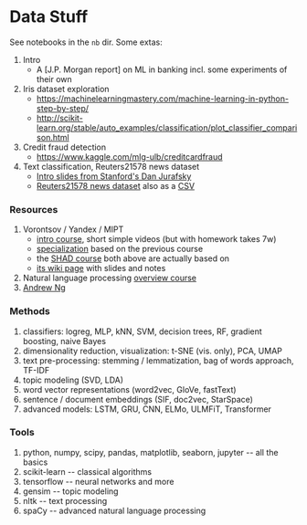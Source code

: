 # Data Stuff
See notebooks in the `nb` dir. Some extas:

1. Intro
   * A [J.P. Morgan report] on ML in banking incl. some experiments of their own
2. Iris dataset exploration
   * <https://machinelearningmastery.com/machine-learning-in-python-step-by-step/>
   * <http://scikit-learn.org/stable/auto_examples/classification/plot_classifier_comparison.html>
3. Credit fraud detection
   * <https://www.kaggle.com/mlg-ulb/creditcardfraud>
4. Text classification, Reuters21578 news dataset
   * [Intro slides from Stanford's Dan Jurafsky](https://web.stanford.edu/~jurafsky/slp3/slides/7_NB.pdf)
   * [Reuters21578 news dataset](https://archive.ics.uci.edu/ml/datasets/reuters-21578+text+categorization+collection) also as a [CSV](https://raw.githubusercontent.com/ZhibingChen/DM-Reuters21578/master/reutersCSV.csv)
   
### Resources
1. Vorontsov / Yandex / MIPT
   * [intro course](https://www.coursera.org/learn/vvedenie-mashinnoe-obuchenie/), short simple videos (but with homework takes 7w)
   * [specialization](https://www.coursera.org/specializations/machine-learning-data-analysis) based on the previous course
   * the [SHAD course](https://yandexdataschool.ru/edu-process/courses/machine-learning) both above are actually based on
   * [its wiki page](http://www.machinelearning.ru/wiki/index.php?title=%D0%9C%D0%B0%D1%88%D0%B8%D0%BD%D0%BD%D0%BE%D0%B5_%D0%BE%D0%B1%D1%83%D1%87%D0%B5%D0%BD%D0%B8%D0%B5_%28%D0%BA%D1%83%D1%80%D1%81_%D0%BB%D0%B5%D0%BA%D1%86%D0%B8%D0%B9%2C_%D0%9A.%D0%92.%D0%92%D0%BE%D1%80%D0%BE%D0%BD%D1%86%D0%BE%D0%B2%29) with slides and notes
2. Natural language processing [overview course](https://www.coursera.org/learn/language-processing/)
3. [Andrew Ng](https://www.coursera.org/learn/machine-learning)

### Methods

1. classifiers: logreg, MLP, kNN, SVM, decision trees, RF, gradient boosting, naive Bayes
2. dimensionality reduction, visualization: t-SNE (vis. only), PCA, UMAP
3. text pre-processing: stemming / lemmatization, bag of words approach, TF-IDF
4. topic modeling (SVD, LDA)
5. word vector representations (word2vec, GloVe, fastText)
6. sentence / document embeddings (SIF, doc2vec, StarSpace)
7. advanced models: LSTM, GRU, CNN, ELMo, ULMFiT, Transformer

### Tools

1. python, numpy, scipy, pandas, matplotlib, seaborn, jupyter -- all the basics
2. scikit-learn -- classical algorithms
3. tensorflow -- neural networks and more
4. gensim -- topic modeling
5. nltk -- text processing
6. spaCy -- advanced natural language processing

